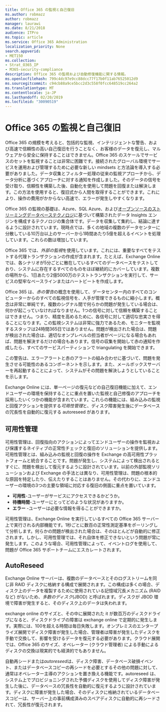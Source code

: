 ```yaml
---
title: Office 365 の監視と自己復旧
ms.author: robmazz
author: robmazz
manager: laurawi
ms.date: 8/21/2018
audience: ITPro
ms.topic: article
ms.service: Office 365 Administration
localization_priority: None
search.appverid:
- MET150
ms.collection:
- Strat_O365_IP
- M365-security-compliance
description: Office 365 の監視および自動修復機能に関する情報。
ms.openlocfilehash: 799c4dc97e9cc88dcc77f17b0f11ab76525012d9
ms.sourcegitcommit: c94cb88a9ce5bcc2d3c558f0fcc648519cc264a2
ms.translationtype: MT
ms.contentlocale: ja-JP
ms.lasthandoff: 02/20/2019
ms.locfileid: "30090519"
---
```

# <a name="office-365-monitoring-and-self-healing"></a>Office 365 の監視と自己復旧
Office 365 の規模を考えると、包括的な監視、インテリジェントな警告、および高速で信頼性の高い自己復旧を行うことなく、お客様のデータを復元し、マルウェアから安全に保持することはできません。Office 365 のスケールでサービスのセットを監視することは非常に困難です。接続されたグローバル環境でサービスを運用および管理するために必要な新しい mindsets と方法論を導入する必要がありました。データ収集とフィルター処理の従来の監視アプローチから、データ分析に基づくアプローチに対する通知を作成しました。そのデータの信号を受け取り、信頼性を構築した後、自動化を使用して問題を回復または解決します。この方法を使用すると、復旧式から人間を取得することができます。これにより、操作の費用がかからない高速で、エラーが発生しやすくなります。 

Office 365 の監視の基礎は、Azure、SQL Azure、および[オープンソースのストリーミングデータベーステクノロジ](http://cassandra.apache.org/)に基づいて構築されたデータ Insights エンジンを構成するテクノロジの集合体です。データを収集して集約し、結論に達するように設計されています。現時点では、多くの地域の複数のデータセンターに分散している10万台以上のサーバーから1時間あたり5億を超えるイベントを処理しています。これらの数は増加しています。 

Office 365 では、*外部の監視*を使用しています。これには、重要なすべてをテストする代理トランザクションの作成が含まれます。たとえば、Exchange Online では、各シナリオが5分ごとに散在しているすべてのデータベースをテストしており、システムに存在するすべてのものをほぼ継続的にカバーしています。複数の場所から、1日あたり2億5000万のテストトランザクションを実行して、サービスの堅牢なベースラインまたはハートビートを作成します。 

Office 365 は、*赤の警告*の概念を使用して、データセンター内のすべてのコンピューターからのすべての監視信号を、人手が管理できるものに縮小します。概念は非常に単純です。複数のシグナル間で何らかの問題が発生している場合は、何かが起こっていなければなりません。1つの信号に対して信頼を構築することはできません。つまり、精度を高めるために、各信号に対して適切な忠実さを得ることになります。この監視システムは非常に強力であるため、モニターを監視するスタッフは24時間365日ではありません。問題が検出された場合は、問題が検出された場合は、適切なオンプレベルの担当者がページになる場合もあれば、問題を解決するだけの場合もあります。信号の収集を開始して赤の通知を作成したら、すべてのサービスパーティションで triangulating を開始できます。 

この警告は、エラーアラートと赤のアラートの組み合わせに基づいて、問題を発生させる可能性のあるコンポーネントを示します。また、メールボックスサーバーを再起動することによって、システムがその問題を解決しようとしていることを示します。 

Exchange Online には、単一ページの復元などの自己復旧機能に加えて、エンドユーザーの環境を保持することに重点を置いた監視と自己修復のアプローチを採用したいくつかの機能が含まれています。これらの機能には、組み込みの監視と回復アクションを提供する*可用性管理*と、ディスク障害発生後にデータベースの冗長性を自動的に復元する autoreseed があります。 

## <a name="managed-availability"></a>可用性管理 
可用性管理は、回復指向のアクションによってエンドユーザーの操作を監視および保護するネイティブの正常性チェックと復旧のソリューションを提供します。可用性管理とは、組み込みの監視と回復の操作を Exchange の高可用性プラットフォームと統合することです。問題が発生し、システムによって検出されるとすぐに、問題を検出して復元するように設計されています。以前の外部監視ソリューションおよび Exchange の手法とは異なり、可用性管理は、問題の根本的な原因を特定したり、伝えたりすることはありません。その代わりに、エンドユーザーの環境の3つの主要な領域に対応する復旧の側面に重点を置いています。 
- **可用性**-ユーザーがサービスにアクセスできるかどうか。 
- **待機時間**-ユーザーにとってどのような状況がありますか。 
- **エラー** -ユーザーは必要な情報を得ることができますか。 

可用性管理は、Exchange Online を実行しているすべての Office 365 サーバー上で実行される内部機能です。1秒ごとに数百の正常性測定基準をポーリングして分析します。何らかの問題が検出された場合は、そのほとんどが自動的に修正されます。しかし、可用性管理では、それ自体を修正できないという問題が常に発生します。このような場合、可用性管理によって、イベントログを使用して、問題が Office 365 サポートチームにエスカレートされます。 

## <a name="autoreseed"></a>AutoReseed 
Exchange Online サーバーは、複数のデータベースとそのログストリームを同じ非 RAID ディスクに格納する構成で展開されます。この構成は多くの場合、ディスク上のデータを複製するために使用されている記憶域冗長メカニズム (RAID など) がないため、*多数のディスク*(JBOD) と呼ばれます。ディスクが JBOD 環境で障害が発生すると、そのディスク上のデータは失われます。 

exchange online のサイズと、その中に展開された it が数百万のディスクドライブになると、ディスクドライブの障害は exchange online で定期的に発生します。実際には、100を超える時間は毎日失敗します。オンプレミスのエンタープライズ展開でディスク障害が発生した場合、管理者は障害が発生したディスクを手動で交換して、影響を受けるデータを復元する必要があります。クラウド展開では、Office 365 のサイズ、オペレーター (クラウド管理者) による手動によるディスクの交換は現実的でも経済的でもありません。 

自動再シードまたは*autoreseed*は、ディスク障害、データベース破損イベント、またはデータベースコピーの再シードを必要とするその他の問題に対して、通常はオペレーター主導のアクションを置き換える機能です。autoreseed は、システム上でプロビジョニングされた予備ディスクを使用してディスク障害が発生した後に、データベースの冗長性を自動的に復元するように設計されています。ディスクに障害が発生した場合、そのディスクに格納されているデータベースコピーは、サーバー上の事前構成済みのスペアディスクに自動的に再シードされて、冗長性が復元されます。 